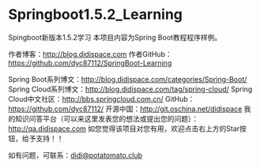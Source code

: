 # Springboot1.5.2_Learning
Spingboot新版本1.5.2学习
本项目内容为Spring Boot教程程序样例。

作者博客：http://blog.didispace.com 作者GitHub：https://github.com/dyc87112/SpringBoot-Learning

Spring Boot系列博文：http://blog.didispace.com/categories/Spring-Boot/
Spring Cloud系列博文：http://blog.didispace.com/tag/spring-cloud/
Spring Cloud中文社区：http://bbs.springcloud.com.cn/
GitHub：https://github.com/dyc87112/
开源中国：http://git.oschina.net/didispace
我的知识问答平台（可以来这里发表您的想法或提出您的问题）：http://qa.didispace.com
如您觉得该项目对您有用，欢迎点击右上方的Star按钮，给予支持！！

如有问题，可联系：didi@potatomato.club
